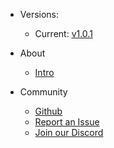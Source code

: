 - Versions:
    - Current: [v1.0.1](https://github.com/TheRealToxicDev/FiveM-Stats-Bot/releases/latest)

- About
    - [Intro](/about/index)
- Community
    - [Github](https://github.com/TheRealToxicDev/FiveM-Stats-Bot)
    - [Report an Issue](https://github.com/TheRealToxicDev/FiveM-Stats-Bot/issues)
    - [Join our Discord](https://discord.gg/3t8kPfrNNE)

